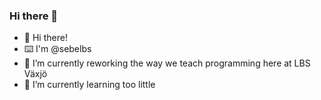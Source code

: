 ### Hi there 👋

- 👋 Hi there!
- ⌨️ I'm @sebelbs
- 🔭 I’m currently reworking the way we teach programming here at LBS Växjö
- 🌱 I’m currently learning too little

<!--
**sebelbs/sebelbs** is a ✨ _special_ ✨ repository because its `README.md` (this file) appears on your GitHub profile.

Here are some ideas to get you started:

- 🔭 I’m currently working on ...
- 🌱 I’m currently learning ...
- 👯 I’m looking to collaborate on ...
- 🤔 I’m looking for help with ...
- 💬 Ask me about ...
- 📫 How to reach me: ...
- 😄 Pronouns: ...
- ⚡ Fun fact: ...
-->
